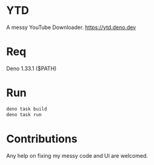 # YTD
A messy YouTube Downloader.
https://ytd.deno.dev

# Req
Deno 1.33.1 ($PATH)

# Run
```sh
deno task build
deno task run
```

# Contributions
Any help on fixing my messy code and UI are welcomed.